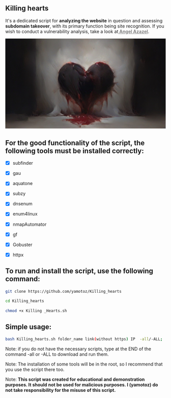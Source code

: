 ## Killing hearts
It's a dedicated script for **analyzing the website** in question and assessing **subdomain takeover**, with its primary function being site recognition. If you wish to conduct a vulnerability analysis, take a look at<a style="color: grey" href="https://github.com/yamotoz/Angel_Azazel"><b> Angel Azazel</b></a>.


<img src="src/heart.jpg">

## For the good functionality of the script, the following tools must be installed correctly:


- [x] subfinder
- [x] gau
- [x] aquatone
- [x] subzy
- [x] dnsenum
- [x] enum4linux
- [x] nmapAutomator
- [x] gf
- [x] Gobuster
- [x] httpx




 ## To run and install the script, use the following command:
```bash                          
git clone https://github.com/yamotoz/Killing_hearts
```
```bash
cd Killing_hearts
```
```bash
chmod +x Killing _Hearts.sh
```


## Simple usage:

```bash
bash Killing_hearts.sh folder_name link(without https) IP  -all/-ALL;
```



Note: if you do not have the necessary scripts, type at the END of the command -all or -ALL to download and run them.


Note: The installation of some tools will be in the root, so I recommend
that you use the script there too.



Note: **This script was created for educational and demonstration purposes. It should not be used for malicious purposes. I (yamotoz) do not take responsibility for the misuse of this script.**